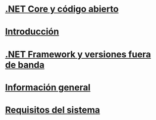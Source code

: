 # [.NET Core y código abierto](net-core-and-open-source.md)
# [Introducción](index.md)
# [.NET Framework y versiones fuera de banda](the-net-framework-and-out-of-band-releases.md)
# [Información general](overview.md)
# [Requisitos del sistema](system-requirements.md)
